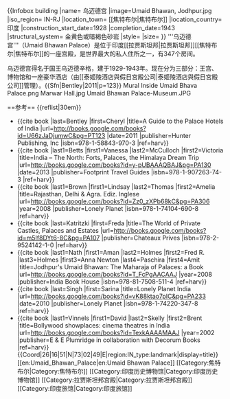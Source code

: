 {{Infobox building
|name= 乌迈德宫
|image=Umaid Bhawan, Jodhpur.jpg
|iso_region= IN-RJ
|location_town= [[焦特布尔|焦特布尔]]
|location_country= 印度
|construction_start_date=1928
|completion_date=1943
|structural_system= 金黄色或暗褐色砂岩
|style= 
|size=
}}
'''乌迈德宫'''（Umaid Bhawan Palace）是位于印度[[拉贾斯坦邦|拉贾斯坦邦]][[焦特布尔|焦特布尔]]的一座宫殿，是世界最大的私人住所之一，有347个房间。

乌迈德宫得名于国王乌迈德辛格，建于1929-1943年。现在分为三部分：王宫、博物馆和一座豪华酒店（由[[泰姬陵酒店與假日宮殿公司|泰姬陵酒店與假日宮殿公司]]管理）。{{Sfn|Bentley|2011|p=123}}
<gallery>
Mural Inside Umaid Bhava Palace.png
Marwar Hall.jpg
Umaid Bhawan Palace-Museum.JPG
</gallery>

==参考==
{{reflist|30em}}
* {{cite book |last=Bentley |first=Cheryl |title=A Guide to the Palace Hotels of India |url=http://books.google.com/books?id=U66zJaDjumwC&pg=PT123 |date=2011 |publisher=Hunter Publishing, Inc |isbn=978-1-58843-970-3 |ref=harv}}
* {{cite book |last1=Betts |first1=Vanessa |last2=McCulloch |first2=Victoria |title=India – The North: Forts, Palaces, the Himalaya Dream Trip |url=http://books.google.com/books?id=y-pUBAAAQBAJ&pg=PA130 |date=2013 |publisher=Footprint Travel Guides |isbn=978-1-907263-74-3 |ref=harv}}
* {{cite book |last1=Brown |first1=Lindsay |last2=Thomas |first2=Amelia |title=Rajasthan, Delhi & Agra. Ediz. Inglese |url=http://books.google.com/books?id=Zz0_zXPb68kC&pg=PA306 |year=2008 |publisher=Lonely Planet |isbn=978-1-74104-690-8 |ref=harv}}
* {{cite book |last=Katritzki |first=Freda |title=The World of Private Castles, Palaces and Estates |url=http://books.google.com/books?id=m5If8DYt6-8C&pg=PA107 |publisher=Chateaux Prives |isbn=978-2-9524142-1-0 |ref=harv}}
* {{cite book |last1=Nath |first1=Aman |last2=Holmes |first2=Fred R. |last3=Holmes |first3=Anna Newton |last4=Paschira |first4=Amit |title=Jodhpur's Umaid Bhawan: The Maharaja of Palaces: a Book |url=http://books.google.com/books?id=T_FcPgAACAAJ |year=2008 |publisher=India Book House |isbn=978-81-7508-511-4 |ref=harv}}
* {{cite book |last=Singh |first=Sarina |title=Lonely Planet India |url=http://books.google.com/books?id=vK88ktao7pIC&pg=PA233 |date=2010 |publisher=Lonely Planet |isbn=978-1-74220-347-8 |ref=harv}}
* {{cite book |last1=Vinnels |first1=David |last2=Skelly |first2=Brent |title=Bollywood showplaces: cinema theatres in India |url=http://books.google.com/books?id=TexkAAAAMAAJ |year=2002 |publisher=E & E Plumridge in collaboration with Decorum Books |ref=harv}}
{{Coord|26|16|51|N|73|02|49|E|region:IN_type:landmark|display=title}}
[[en:Umaid_Bhawan_Palace|en:Umaid Bhawan Palace]]
[[Category:焦特布尔|Category:焦特布尔]]
[[Category:印度历史博物馆|Category:印度历史博物馆]]
[[Category:拉贾斯坦邦宫殿|Category:拉贾斯坦邦宫殿]]
[[Category:印度旅馆|Category:印度旅馆]]
